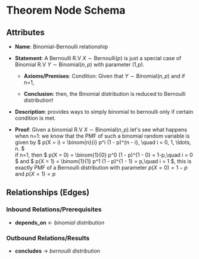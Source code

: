 # Theorem Node Schema

## Attributes

- **Name**: Binomial-Bernoulli relationship


- **Statement**: A Bernoulli R.V $X \sim \text{Bernoulli}(p)$ is just a special case of Binomial R.V $Y \sim \text{Binomial}(n,p)$ with parameter (1,p).
  - **Axioms/Premises**: Condition: Given that $Y \sim \text{Binomial}(n,p)$ and if n=1,   

  - **Conclusion**: then, the Binomial distribution is reduced to Bernoulli distribution!

- **Description**: provides ways to simply binomial to bernoulli only if certain condition is met.

- **Proof**: 
  Given a binomial R.V $X \sim \text{Binomial}(n,p)$.let's see what happens when n=1:
  we know that the PMF of such a binomial random variable is given by
  $
  p(X = i) = \binom{n}{i} p^i (1 - p)^{n - i}, \quad i = 0, 1, \ldots, n.
  $ \
  if n=1, then 
  $
  p(X = 0) = \binom{1}{0} p^0 (1 - p)^{1 - 0} = 1-p,\quad i = 0
  $
  and 
  $
  p(X = 1) = \binom{1}{1} p^1 (1 - p)^{1 - 1} = p,\quad i = 1
  $,
  this is exactly PMF of a Bernoulli distribution with parameter 
  $p(X = 0) = 1-p$ and $p(X = 1)=p$

## Relationships (Edges)

### Inbound Relations/Prerequisites
- **depends_on** ← *binomial distribution*

### Outbound Relations/Results
- **concludes** → *bernoulli distribution*
